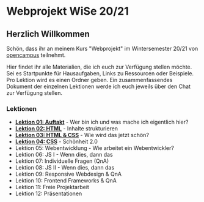 # Webprojekt WiSe 20/21

## Herzlich Willkommen

Schön, dass ihr an meinem Kurs "Webprojekt" im Wintersemester 20/21 von [opencampus](https://edu.opencampus.sh/) teilnehmt.

Hier findet ihr alle Materialien, die ich euch zur Verfügung stellen möchte. Sei es Startpunkte für Hausaufgaben, Links zu Ressourcen oder Beispiele. Pro Lektion wird es einen Ordner geben. Ein zusammenfassendes Dokument der einzelnen Lektionen werde ich euch jeweils über den Chat zur Verfügung stellen.

### Lektionen

- [**Lektion 01: Auftakt**](https://github.com/bastibuck/webprojekt-wise-20-21/tree/main/lesson-01) - Wer bin ich und was mache ich eigentlich hier?
- [**Lektion 02: HTML**](https://github.com/bastibuck/webprojekt-wise-20-21/tree/main/lesson-02) - Inhalte strukturieren
- [**Lektion 03: HTML & CSS**](https://github.com/bastibuck/webprojekt-wise-20-21/tree/main/lesson-03) - Wie wird das jetzt schön?
- [**Lektion 04: CSS**](https://github.com/bastibuck/webprojekt-wise-20-21/tree/main/lesson-04) - Schönheit 2.0
- Lektion 05: Webentwicklung - Wie arbeitet ein Webentwickler?
- Lektion 06: JS I - Wenn dies, dann das
- Lektion 07: Individuelle Fragen (QnA)
- Lektion 08: JS II - Wenn dies, dann das
- Lektion 09: Responsive Webdesign & QnA
- Lektion 10: Frontend Frameworks & QnA
- Lektion 11: Freie Projektarbeit
- Lektion 12: Präsentationen

